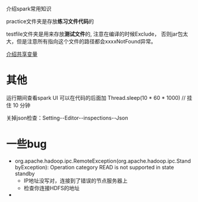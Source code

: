 介绍spark常用知识

practice文件夹是存放**练习文件代码**的

testfile文件夹是用来存放**测试文件**的, 注意在编译的时候Exclude，
否则jar包太大，但是注意所有指向这个文件的路径都会xxxxNotFound异常。


[介绍共享变量](SharedVariables.scala)




# 其他
运行期间查看spark UI 可以在代码的后面加
Thread.sleep(10 * 60 * 1000) // 挂住 10 分钟

关掉json检查：Setting--Editor--inspections--Json


# 一些bug
- org.apache.hadoop.ipc.RemoteException(org.apache.hadoop.ipc.StandbyException): Operation category READ is not supported in state standby
  - IP地址没写对，连接到了错误的节点服务器上
  - 检查你连接HDFS的地址
-
